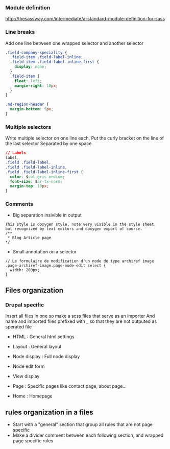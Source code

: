 ### Module definition

http://thesassway.com/intermediate/a-standard-module-definition-for-sass

### Line breaks 

Add one line between one wrapped selector and another selector
```css
.field-company-speciality {
  .field-item .field-label-inline,
  .field-item .field-label-inline-first {
    display: none;
  }
  .field-item {
    float: left;
    margin-right: 10px;
  }
}

.nd-region-header {
  margin-bottom: 5px;  
}
```

### Multiple selectors 

Write multiple selector on one line each,
Put the curly bracket on the line of the last selector 
Separated by one space 

```css
// Labels
label,
.field .field-label,
.field .field-label-inline,
.field .field-label-inline-first {
  color: $col-gris-medium;
  font-size: $ar-tx-norm;
  margin-top: 10px;
}
```

### Comments
* Big separation insivible in output
```
This style is doxygen style, note very visible in the style sheet, 
but recognized by text editors and doxygen export of course.
/**
 * Blog Article page
*/
```

* Small annotation on a selector
```
// Le formulaire de modification d'un node de type archiref image
.page-archiref-image.page-node-edit select {
  width: 200px;
}
```

## Files organization
### Drupal specific

Insert all files in one so make a scss files that serve as an importer 
And name and imported files prefixed with _ so that they are not outputed as sperated file

* HTML : General html settings
* Layout : General layout 

* Node display : Full node display
* Node edit form
* View display
* Page : Specific pages like contact page, about page...
* Home : Homepage

## rules organization in a files 


* Start with a "general" section that group all rules that are not page specific
* Make a divider comment between each following section, and wrapped page specific rules